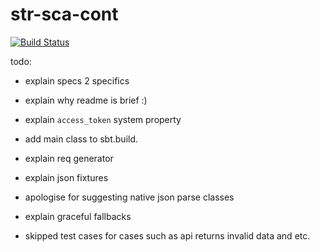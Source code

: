 # str-sca-cont

[![Build Status](https://travis-ci.org/grandbora/str-sca-cont.svg?branch=master)](https://travis-ci.org/grandbora/str-sca-cont)


todo:

* explain specs 2 specifics

* explain why readme is brief :)

* explain `access_token` system property

* add main class to sbt.build.

* explain req generator

* explain json fixtures

* apologise for suggesting native json parse classes

* explain graceful fallbacks

* skipped test cases for cases such as api returns invalid data and etc.
